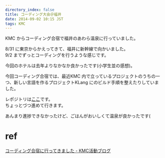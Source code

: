 ```yaml
---
directory_index: false
title: コーディング大会＠福井
date: 2014-09-02 10:15 JST
tags: KMC
---
```


KMC からコーディング合宿で福井のあわら温泉に行っていました。

8/31 に東京からかえってきて、福井に新幹線で向かいました。<br />
9/2 までずっとコーディングを行うような感じです。

今回のホテルは去年よりなかなか良かったです(小学生並の感想)。

今回コーディング合宿では、最近KMC 内で立っているプロジェクトのうちの一つ、新しい言語を作るプロジェクトKLang にのビルド手順を整えたりしていました。

レポジトリは[ここ](https://github.com/kmc-jp/Klang)です。<br />
ちょっとづつ進めて行きます。

あんまり進捗できなかったけど、ごはんがおいしくて温泉が良かったです(

# ref
[コーディング合宿に行ってきました - KMC活動ブログ](http://kmc.hatenablog.jp/entry/2014/09/05/203503)
